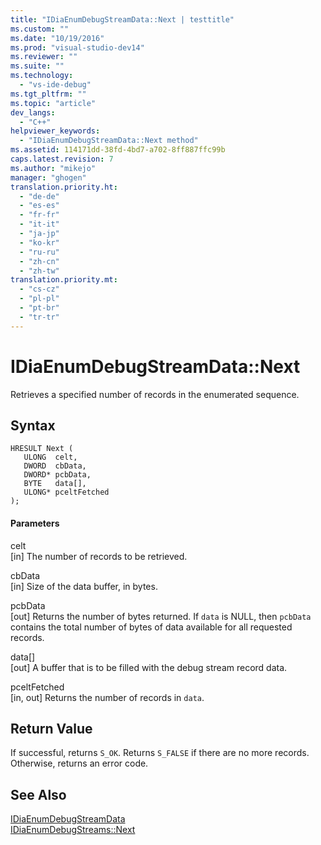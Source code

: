```yaml
---
title: "IDiaEnumDebugStreamData::Next | testtitle"
ms.custom: ""
ms.date: "10/19/2016"
ms.prod: "visual-studio-dev14"
ms.reviewer: ""
ms.suite: ""
ms.technology: 
  - "vs-ide-debug"
ms.tgt_pltfrm: ""
ms.topic: "article"
dev_langs: 
  - "C++"
helpviewer_keywords: 
  - "IDiaEnumDebugStreamData::Next method"
ms.assetid: 114171dd-38fd-4bd7-a702-8ff887ffc99b
caps.latest.revision: 7
ms.author: "mikejo"
manager: "ghogen"
translation.priority.ht: 
  - "de-de"
  - "es-es"
  - "fr-fr"
  - "it-it"
  - "ja-jp"
  - "ko-kr"
  - "ru-ru"
  - "zh-cn"
  - "zh-tw"
translation.priority.mt: 
  - "cs-cz"
  - "pl-pl"
  - "pt-br"
  - "tr-tr"
---
```

# IDiaEnumDebugStreamData::Next
Retrieves a specified number of records in the enumerated sequence.  
  
## Syntax  
  
```cpp#  
HRESULT Next (   
   ULONG  celt,  
   DWORD  cbData,  
   DWORD* pcbData,  
   BYTE   data[],  
   ULONG* pceltFetched  
);  
```  
  
#### Parameters  
 celt  
 [in] The number of records to be retrieved.  
  
 cbData  
 [in] Size of the data buffer, in bytes.  
  
 pcbData  
 [out] Returns the number of bytes returned. If `data` is NULL, then `pcbData` contains the total number of bytes of data available for all requested records.  
  
 data[]  
 [out] A buffer that is to be filled with the debug stream record data.  
  
 pceltFetched  
 [in, out] Returns the number of records in `data`.  
  
## Return Value  
 If successful, returns `S_OK`. Returns `S_FALSE` if there are no more records. Otherwise, returns an error code.  
  
## See Also  
 [IDiaEnumDebugStreamData](../debug-interface-access/idiaenumdebugstreamdata.md)   
 [IDiaEnumDebugStreams::Next](../debug-interface-access/idiaenumdebugstreams--next.md)